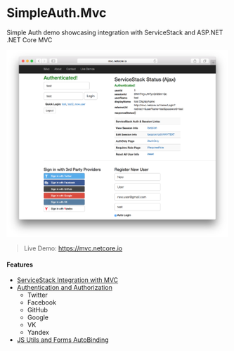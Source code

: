 # SimpleAuth.Mvc

Simple Auth demo showcasing integration with ServiceStack and ASP.NET .NET Core MVC

[![](https://raw.githubusercontent.com/ServiceStack/Assets/master/img/livedemos/mvc.png)](https://mvc.netcore.io)

> Live Demo: https://mvc.netcore.io

#### Features

  - [ServiceStack Integration with MVC](http://docs.servicestack.net/servicestack-integration.html)
  - [Authentication and Authorization](http://docs.servicestack.net/authentication-and-authorization.html)
    - Twitter
    - Facebook
    - GitHub
    - Google
    - VK
    - Yandex
  - [JS Utils and Forms AutoBinding](http://docs.servicestack.net/ss-utils-js.html)
